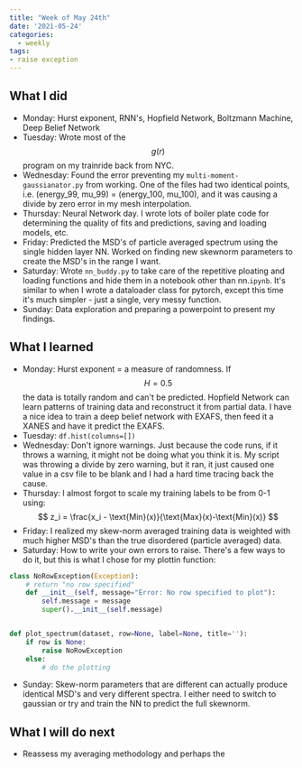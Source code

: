 ```yaml
---
title: "Week of May 24th"
date: '2021-05-24'
categories:
  - weekly
tags:
- raise exception
---
```


## What I did
- Monday: Hurst exponent, RNN's, Hopfield Network, Boltzmann Machine, Deep Belief Network
- Tuesday: Wrote most of the $$g(r)$$ program on my trainride back from NYC.
- Wednesday: Found the error preventing my `multi-moment-gaussianator.py` from working. One of the files had two identical points, i.e. (energy_99, mu_99) = (energy_100, mu_100), and it was causing a divide by zero error in my mesh interpolation.
- Thursday: Neural Network day. I wrote lots of boiler plate code for determining the quality of fits and predictions, saving and loading models, etc. 
- Friday: Predicted the MSD's of particle averaged spectrum using the single hidden layer NN. Worked on finding new skewnorm parameters to create the MSD's in the range I want.
- Saturday: Wrote `nn_buddy.py` to take care of the repetitive ploating and loading functions and hide them in a notebook other than nn.`ipynb`. It's similar to when I wrote a dataloader class for pytorch, except this time it's much simpler - just a single, very messy function.
- Sunday: Data exploration and preparing a powerpoint to present my findings.

## What I learned 
- Monday: Hurst exponent = a measure of randomness. If $$H=0.5$$ the data is totally random and can't be predicted. Hopfield Network can learn patterns of training data and reconstruct it from partial data. I have a nice idea to train a deep belief network with EXAFS, then feed it a XANES and have it predict the EXAFS.
- Tuesday: `df.hist(columns=[])`
- Wednesday: Don't ignore warnings. Just because the code runs, if it throws a warning, it might not be doing what you think it is. My script was throwing a divide by zero warning, but it ran, it just caused one value in a csv file to be blank and I had a hard time tracing back the cause.
- Thursday: I almost forgot to scale my training labels to be from 0-1 using:
$$
z_i = \frac{x_i - \text{Min}(x)}{\text{Max}(x)-\text{Min}(x)}
$$
- Friday: I realized my skew-norm averaged training data is weighted with much higher MSD's than the true disordered (particle averaged) data.
- Saturday: How to write your own errors to raise. There's a few ways to do it, but this is what I chose for my plottin function:

```python
class NoRowException(Exception):
    # return "no row specified"
    def __init__(self, message="Error: No row specified to plot"):
        self.message = message
        super().__init__(self.message)


def plot_spectrum(dataset, row=None, label=None, title=''):
    if row is None:
        raise NoRowException
    else:
        # do the plotting
```

- Sunday: Skew-norm parameters that are different can actually produce identical MSD's and very different spectra. I either need to switch to gaussian or try and train the NN to predict the full skewnorm.

## What I will do next

- Reassess my averaging methodology and perhaps the 